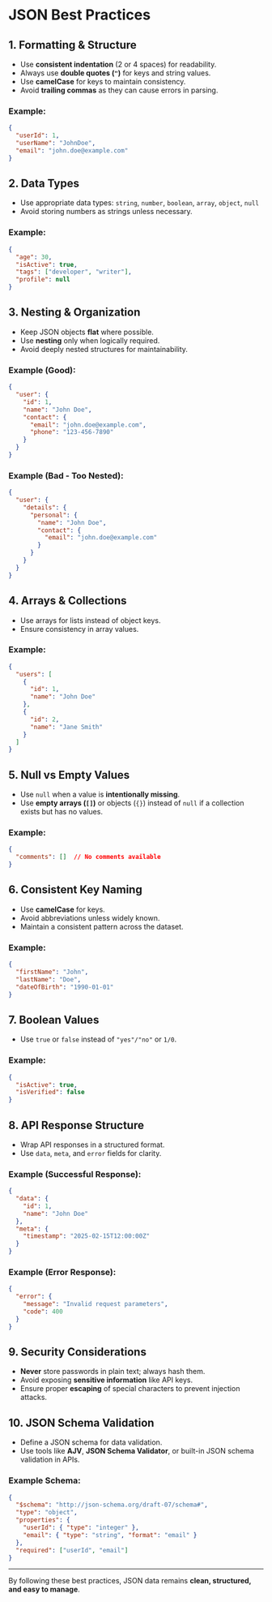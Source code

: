 # JSON Best Practices

## 1. Formatting & Structure

- Use **consistent indentation** (2 or 4 spaces) for readability.
- Always use **double quotes (`"`)** for keys and string values.
- Use **camelCase** for keys to maintain consistency.
- Avoid **trailing commas** as they can cause errors in parsing.

### Example:
```json
{
  "userId": 1,
  "userName": "JohnDoe",
  "email": "john.doe@example.com"
}
```

## 2. Data Types

- Use appropriate data types: `string`, `number`, `boolean`, `array`, `object`, `null`
- Avoid storing numbers as strings unless necessary.

### Example:
```json
{
  "age": 30,
  "isActive": true,
  "tags": ["developer", "writer"],
  "profile": null
}
```

## 3. Nesting & Organization

- Keep JSON objects **flat** where possible.
- Use **nesting** only when logically required.
- Avoid deeply nested structures for maintainability.

### Example (Good):
```json
{
  "user": {
    "id": 1,
    "name": "John Doe",
    "contact": {
      "email": "john.doe@example.com",
      "phone": "123-456-7890"
    }
  }
}
```

### Example (Bad - Too Nested):
```json
{
  "user": {
    "details": {
      "personal": {
        "name": "John Doe",
        "contact": {
          "email": "john.doe@example.com"
        }
      }
    }
  }
}
```

## 4. Arrays & Collections

- Use arrays for lists instead of object keys.
- Ensure consistency in array values.

### Example:
```json
{
  "users": [
    {
      "id": 1,
      "name": "John Doe"
    },
    {
      "id": 2,
      "name": "Jane Smith"
    }
  ]
}
```

## 5. Null vs Empty Values

- Use `null` when a value is **intentionally missing**.
- Use **empty arrays (`[]`)** or objects (`{}`) instead of `null` if a collection exists but has no values.

### Example:
```json
{
  "comments": []  // No comments available
}
```

## 6. Consistent Key Naming

- Use **camelCase** for keys.
- Avoid abbreviations unless widely known.
- Maintain a consistent pattern across the dataset.

### Example:
```json
{
  "firstName": "John",
  "lastName": "Doe",
  "dateOfBirth": "1990-01-01"
}
```

## 7. Boolean Values

- Use `true` or `false` instead of `"yes"/"no"` or `1/0`.

### Example:
```json
{
  "isActive": true,
  "isVerified": false
}
```

## 8. API Response Structure

- Wrap API responses in a structured format.
- Use `data`, `meta`, and `error` fields for clarity.

### Example (Successful Response):
```json
{
  "data": {
    "id": 1,
    "name": "John Doe"
  },
  "meta": {
    "timestamp": "2025-02-15T12:00:00Z"
  }
}
```

### Example (Error Response):
```json
{
  "error": {
    "message": "Invalid request parameters",
    "code": 400
  }
}
```

## 9. Security Considerations

- **Never** store passwords in plain text; always hash them.
- Avoid exposing **sensitive information** like API keys.
- Ensure proper **escaping** of special characters to prevent injection attacks.

## 10. JSON Schema Validation

- Define a JSON schema for data validation.
- Use tools like **AJV**, **JSON Schema Validator**, or built-in JSON schema validation in APIs.

### Example Schema:
```json
{
  "$schema": "http://json-schema.org/draft-07/schema#",
  "type": "object",
  "properties": {
    "userId": { "type": "integer" },
    "email": { "type": "string", "format": "email" }
  },
  "required": ["userId", "email"]
}
```

---

By following these best practices, JSON data remains **clean, structured, and easy to manage**.

